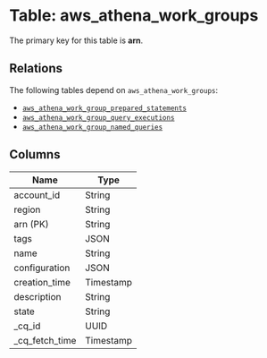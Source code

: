 # Table: aws_athena_work_groups


The primary key for this table is **arn**.

## Relations
The following tables depend on `aws_athena_work_groups`:
  - [`aws_athena_work_group_prepared_statements`](aws_athena_work_group_prepared_statements.md)
  - [`aws_athena_work_group_query_executions`](aws_athena_work_group_query_executions.md)
  - [`aws_athena_work_group_named_queries`](aws_athena_work_group_named_queries.md)

## Columns
| Name          | Type          |
| ------------- | ------------- |
|account_id|String|
|region|String|
|arn (PK)|String|
|tags|JSON|
|name|String|
|configuration|JSON|
|creation_time|Timestamp|
|description|String|
|state|String|
|_cq_id|UUID|
|_cq_fetch_time|Timestamp|